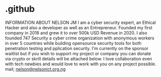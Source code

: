 # .github
INFORMATION ABOUT NELSON JM
I am a cyber security expert, an Ethical Hacker and also a developer as well as an Entrepreneur. Founded my first company in 2018 and grew it to over 500k USD Revenue in 2020. I also founded 747 Security a cyber crime organization with anonymous workers in over 5 countries while building opensource security tools for both penetration testing and pplication security.
I'm currently on the sponsor waitlist but if you wish to support my project or company you can donate via crypto or skrill details will be attached below.
I love collaboration even with tech newbies and would love to work with you on any project possible.
mail; nelson@nelsonict.org.ng
